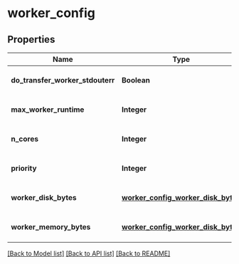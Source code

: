 # worker_config
## Properties

| Name | Type | Description | Notes |
|------------ | ------------- | ------------- | -------------|
| **do\_transfer\_worker\_stdouterr** | **Boolean** |  | [optional] [default to null] |
| **max\_worker\_runtime** | **Integer** |  | [optional] [default to null] |
| **n\_cores** | **Integer** |  | [optional] [default to null] |
| **priority** | **Integer** |  | [optional] [default to null] |
| **worker\_disk\_bytes** | [**worker_config_worker_disk_bytes**](worker_config_worker_disk_bytes.md) |  | [optional] [default to null] |
| **worker\_memory\_bytes** | [**worker_config_worker_disk_bytes**](worker_config_worker_disk_bytes.md) |  | [optional] [default to null] |

[[Back to Model list]](../README.md#documentation-for-models) [[Back to API list]](../README.md#documentation-for-api-endpoints) [[Back to README]](../README.md)

